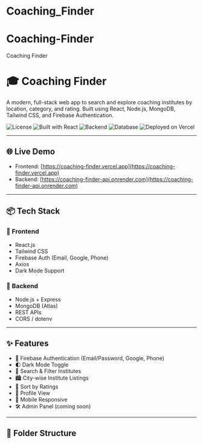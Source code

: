 # Coaching_Finder

# Coaching-Finder
Coaching Finder 

# 🎓 Coaching Finder

A modern, full-stack web app to search and explore coaching institutes by location, category, and rating. Built using React, Node.js, MongoDB, Tailwind CSS, and Firebase Authentication.

![License](https://img.shields.io/badge/license-MIT-blue.svg)
![Built with React](https://img.shields.io/badge/frontend-React-blue)
![Backend](https://img.shields.io/badge/backend-Node.js-green)
![Database](https://img.shields.io/badge/database-MongoDB-brightgreen)
![Deployed on Vercel](https://img.shields.io/badge/deployed-Vercel-black)

---

## 🌐 Live Demo

- Frontend: [https://coaching-finder.vercel.app](https://coaching-finder.vercel.app)
- Backend: [https://coaching-finder-api.onrender.com](https://coaching-finder-api.onrender.com)

---

## 📦 Tech Stack

### 🔹 Frontend
- React.js
- Tailwind CSS
- Firebase Auth (Email, Google, Phone)
- Axios
- Dark Mode Support

### 🔹 Backend
- Node.js + Express
- MongoDB (Atlas)
- REST APIs
- CORS / dotenv

---

## ✨ Features

- 🔐 Firebase Authentication (Email/Password, Google, Phone)
- 🌓 Dark Mode Toggle
- 🔎 Search & Filter Institutes
- 🏙️ City-wise Institute Listings
- 🌟 Sort by Ratings
- 👤 Profile View
- 📱 Mobile Responsive
- 🛠 Admin Panel (coming soon)

---

## 📁 Folder Structure




